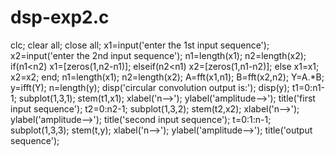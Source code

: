 # dsp-exp2.c
clc;
clear all;
close all;
x1=input('enter the 1st input sequence');
x2=input('enter the 2nd input sequence');
n1=length(x1);
n2=length(x2);
if(n1<n2)
 x1=[zeros(1,n2-n1)];
elseif(n2<n1)
 x2=[zeros(1,n1-n2)];
else
 x1=x1;
 x2=x2;
end;
n1=length(x1);
n2=length(x2);
A=fft(x1,n1);
B=fft(x2,n2);
Y=A.*B;
y=ifft(Y);
n=length(y);
disp('circular convolution output is:');
disp(y);
t1=0:n1-1;
subplot(1,3,1);
stem(t1,x1);
xlabel('n-->');
ylabel('amplitude-->');
title('first input sequence');
t2=0:n2-1;
subplot(1,3,2);
stem(t2,x2);
xlabel('n-->');
ylabel('amplitude-->');
title('second input sequence');
t=0:1:n-1;
subplot(1,3,3);
stem(t,y);
xlabel('n-->');
ylabel('amplitude-->');
title('output sequence');
